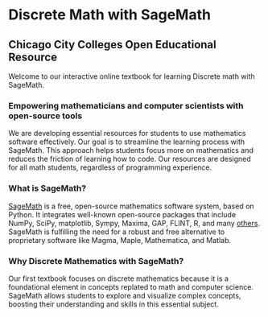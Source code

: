 # Discrete Math with SageMath

## Chicago City Colleges Open Educational Resource

Welcome to our interactive online textbook for learning Discrete math with SageMath.

### Empowering mathematicians and computer scientists with open-source tools

We are developing essential resources for students to use mathematics software effectively. Our goal is to streamline the learning process with SageMath. This approach helps students focus more on mathematics and reduces the friction of learning how to code. Our resources are designed for all math students, regardless of programming experience.

### What is SageMath?

[SageMath](https://www.sagemath.org/) is a free, open-source mathematics software system, based on Python. It integrates well-known open-source packages that include NumPy, SciPy, matplotlib, Sympy, Maxima, GAP, FLINT, R, and many [others](https://doc.sagemath.org/html/en/reference/spkg/). SageMath is fulfilling the need for a robust and free alternative to proprietary software like Magma, Maple, Mathematica, and Matlab.

### Why Discrete Mathematics with SageMath?

Our first textbook focuses on discrete mathematics because it is a foundational element in concepts replated to math and computer science. SageMath allows students to explore and visualize complex concepts, boosting their understanding and skills in this essential subject.